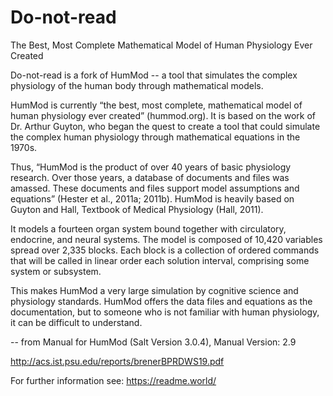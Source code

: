 # Do-not-read


The Best, Most Complete Mathematical Model of Human Physiology Ever Created

Do-not-read is a fork of HumMod -- a tool that simulates the complex physiology of the human body through mathematical models.

HumMod is currently “the best, most complete, mathematical model of human physiology ever created” 
(hummod.org). It is based on the work of Dr. Arthur Guyton, who began the quest to create a tool that 
could simulate the complex human physiology through mathematical equations in the 1970s.

Thus, “HumMod is the product of over 40 years of basic physiology research. Over those years, a database of 
documents and files was amassed. These documents and files support model assumptions and equations” 
(Hester et al., 2011a; 2011b). HumMod is heavily based on Guyton and Hall, Textbook of Medical 
Physiology (Hall, 2011).

It models a fourteen organ system bound together with circulatory, endocrine, 
and neural systems. The model is composed of 10,420 variables spread over 2,335 blocks. Each block is a 
collection of ordered commands that will be called in linear order each solution interval, comprising some 
system or subsystem.

This makes HumMod a very large simulation by cognitive science and physiology 
standards. HumMod offers the data files and equations as the documentation, but to someone who is not 
familiar with human physiology, it can be difficult to understand.

-- from Manual for HumMod (Salt Version 3.0.4), Manual Version: 2.9

http://acs.ist.psu.edu/reports/brenerBPRDWS19.pdf

For further information see:
https://readme.world/
